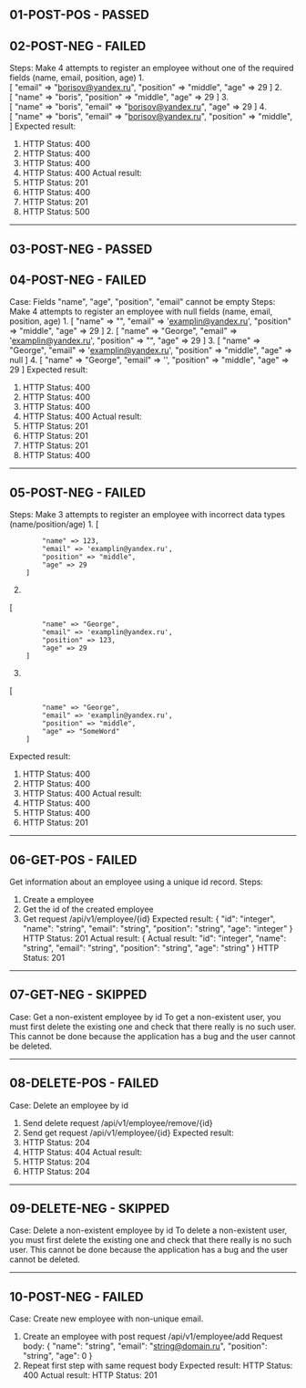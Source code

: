 01-POST-POS - PASSED
---------------------------------
02-POST-NEG - FAILED
---------------------------------
Steps:
Make 4 attempts to register an employee without one of the required fields (name, email, position, age)
1.   
[
     "email" => "borisov@yandex.ru",
     "position" => "middle",
     "age" => 29
     ]
2.  
[
    "name" => "boris",
    "position" => "middle",
    "age" => 29
    ]
3.  
[
    "name" => "boris",
    "email" => "borisov@yandex.ru",
    "age" => 29
    ]
4.   
[
     "name" => "boris",
     "email" => "borisov@yandex.ru",
     "position" => "middle",
     ]
Expected result:
1. HTTP Status: 400
2. HTTP Status: 400
3. HTTP Status: 400
4. HTTP Status: 400
   Actual result:
1. HTTP Status: 201
2. HTTP Status: 400
3. HTTP Status: 201
4. HTTP Status: 500
---------------------------------
03-POST-NEG - PASSED
---------------------------------
04-POST-NEG - FAILED
---------------------------------
Case: Fields "name", "age", "position", "email" cannot be empty
Steps: 
Make 4 attempts to register an employee with null fields (name, email, position, age)
1.
[
    "name" => "",
    "email" => 'examplin@yandex.ru',
    "position" => "middle",
    "age" => 29
]
2.
[
    "name" => "George",
    "email" => 'examplin@yandex.ru',
    "position" => "",
    "age" => 29
]
3.
[
    "name" => "George",
    "email" => 'examplin@yandex.ru',
    "position" => "middle",
    "age" => null
]
4.
[
    "name" => "George",
    "email" => '',
    "position" => "middle",
    "age" => 29
]
Expected result:
1. HTTP Status: 400
2. HTTP Status: 400
3. HTTP Status: 400
4. HTTP Status: 400
Actual result:
1. HTTP Status: 201
2. HTTP Status: 201
3. HTTP Status: 201
4. HTTP Status: 400
---------------------------------
05-POST-NEG - FAILED
---------------------------------
Steps:
Make 3 attempts to register an employee with incorrect data types (name/position/age)
1.
[

            "name" => 123,
            "email" => 'examplin@yandex.ru',
            "position" => "middle",
            "age" => 29
        ]
2.
[

            "name" => "George",
            "email" => 'examplin@yandex.ru',
            "position" => 123,
            "age" => 29
        ]
3.
[

            "name" => "George",
            "email" => 'examplin@yandex.ru',
            "position" => "middle",
            "age" => "SomeWord"
        ]
Expected result:
1. HTTP Status: 400
2. HTTP Status: 400
3. HTTP Status: 400
   Actual result:
1. HTTP Status: 400
2. HTTP Status: 400
3. HTTP Status: 201
---------------------------------
06-GET-POS - FAILED
---------------------------------
Get information about an employee using a unique id record.
Steps:
1. Create a employee
2. Get the id of the created employee
3. Get request /api/v1/employee/{id}
Expected result:
{
"id": "integer",
"name": "string",
"email": "string",
"position": "string",
"age": "integer"
}
HTTP Status: 201
Actual result:
{
Actual result:
"id": "integer",
"name": "string",
"email": "string",
"position": "string",
"age": "string"
}
HTTP Status: 201
---------------------------------
07-GET-NEG  - SKIPPED
---------------------------------
Case: Get a non-existent employee by id To get a non-existent user, you must first delete the existing one and check that there really is no such user.
This cannot be done because the application has a bug and the user cannot be deleted.

---------------------------------
08-DELETE-POS - FAILED
---------------------------------
Case: Delete an employee by id
1. Send delete request /api/v1/employee/remove/{id}
2. Send get request /api/v1/employee/{id}
   Expected result:
1. HTTP Status: 204
2. HTTP Status: 404
Actual result:
1. HTTP Status: 204
2. HTTP Status: 204

---------------------------------
09-DELETE-NEG - SKIPPED
---------------------------------
Case: Delete a non-existent employee by id
To delete a non-existent user, you must first delete the existing one and check that there really is no such user. 
This cannot be done because the application has a bug and the user cannot be deleted.

---------------------------------
10-POST-NEG - FAILED
---------------------------------
Case: Create new employee with non-unique email.
1. Create an employee with post request /api/v1/employee/add
   Request body:
   {
   "name": "string",
   "email": "string@domain.ru",
   "position": "string",
   "age": 0
   }
2. Repeat first step with same request body 
Expected result:
HTTP Status: 400
Actual result:
HTTP Status: 201
